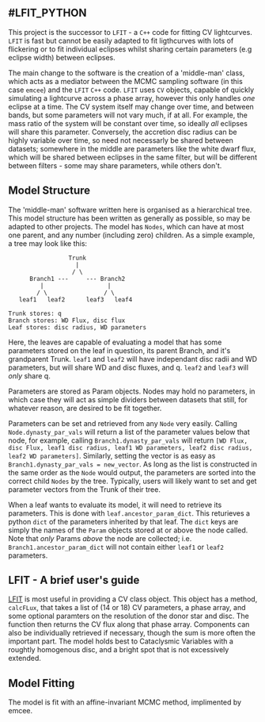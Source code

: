 #LFIT_PYTHON
-----

This project is the successor to `LFIT` - a `C++` code for fitting CV lightcurves. `LFIT` is fast but cannot be easily adapted to fit ligthcurves with lots of flickering or to fit individual eclipses whilst sharing certain parameters (e.g eclipse width) between eclipses.

The main change to the software is the creation of a 'middle-man' class, which acts as a mediator between the MCMC sampling software (in this case `emcee`) and the `LFIT` `C++` code. `LFIT` uses `CV` objects, capable of quickly simulating a lightcurve across a phase array, however this only handles <i>one</i> eclipse at a time. The CV system itself may change over time, and between bands, but some parameters will not vary much, if at all. For example, the mass ratio of the system will be constant over time, so ideally <i>all</i> eclipses will share this parameter. Conversely, the accretion disc radius can be highly variable over time, so need not necessarly be shared between datasets; somewhere in the middle are parameters like the white dwarf flux, which will be shared between eclipses in the same filter, but will be different between filters - some may share parameters, while others don't.
  
 ## Model Structure
 
  The 'middle-man' software written here is organised as a hierarchical tree. This model structure has been written as generally as possible, so may be adapted to other projects. The model has `Nodes`, which can have at most one parent, and any number (including zero) children. As a simple example, a tree may look like this:
  
  ```
                   Trunk
                     |
                    / \
        Branch1 ---     --- Branch2
           |                  |
          / \                / \
     leaf1   leaf2      leaf3   leaf4

Trunk stores: q
Branch stores: WD Flux, disc flux
Leaf stores: disc radius, WD parameters
```

Here, the leaves are capable of evaluating a model that has some parameters stored on the leaf in question, its parent Branch, and it's grandparent Trunk. `leaf1` and `leaf2` will have independant disc radii and WD parameters, but will share WD and disc fluxes, and q. `leaf2` and `leaf3` will <i>only</i> share q. 

Parameters are stored as Param objects.  Nodes may hold no parameters, in which case they will act as simple dividers between datasets that still, for whatever reason, are desired to be fit together. 

Parameters can be set and retrieved from any `Node` very easily. Calling `Node.dynasty_par_vals` will return a list of the parameter values below that node, for example, calling `Branch1.dynasty_par_vals` will return `[WD Flux, disc Flux, leaf1 disc radius, leaf1 WD parameters, leaf2 disc radius, leaf2 WD parameters]`. Similarly, setting the vector is as easy as `Branch1.dynasty_par_vals = new_vector`. As long as the list is constructed in the same order as the `Node` would output, the parameters are sorted into the correct child `Nodes` by the tree. Typically, users will likely want to set and get parameter vectors from the Trunk of their tree. 

When a leaf wants to evaluate its model, it will need to retrieve its parameters. This is done with `leaf.ancestor_param_dict`. This returieves a python `dict` of the parameters inherited by that leaf. The `dict` keys are simply the names of the `Param` objects stored at or above the node called. Note that <i>only</i> Params <i>above</i> the node are collected; i.e. `Branch1.ancestor_param_dict` will not contain either `leaf1` or `leaf2` parameters.

## LFIT - A brief user's guide

[LFIT](https://github.com/StuartLittlefair/lfit) is most useful in providing a CV class object. This object has a method, `calcFLux`, that takes a list of (14 or 18) CV parameters, a phase array, and some optional paramters on the resolution of the donor star and disc. The function then returns the CV flux along that phase array. Components can also be individually retrieved if necessary, though the sum is more often the important part. The model holds best to Cataclysmic Variables with a roughtly homogenous disc, and a bright spot that is not excessively extended.

## Model Fitting

The model is fit with an affine-invariant MCMC method, implimented by emcee. 
